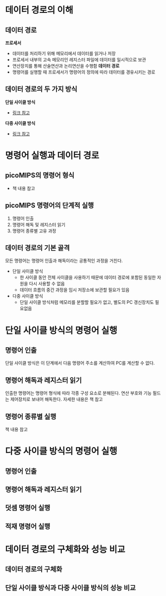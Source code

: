 # 데이터 경로의 이해

## 데이터 경로

**프로세서**
- 데이터를 처리하기 위해 메모리에서 데이터를 읽거나 저장
-  프로세서 내부의 고속 메모리인 레지스터 파일에 데이터를 일시적으로 보관
-  연산장치를 통해 산술연산과 논리연산을 수행함
**데이터 경로**
- 명령어를 실행할 때 프로세서가 명령어의 정의에 따라 데이터를 경유시키는 경로

## 데이터 경로의 두 가지 방식

**단일 사이클 방식**
- [링크 참고](https://www.youtube.com/watch?v=2boNpfT2Jmc)

**다중 사이클 방식**
- [링크 참고](https://www.youtube.com/watch?v=4QL3q146U7Q)


# 명령어 실행과 데이터 경로

## picoMIPS의 명령어 형식
- 책 내용 참고

## picoMIPS 명령어의 단계적 실행
1. 명령어 인출
2. 명령어 해독 및 레지스터 읽기
3. 명령어 종류별 고유 과정

## 데이터 경로의 기본 골격

모든 명령어는 명령어 인출과 해독이라는 공통적인 과정을 거친다.

- 단일 사이클 방식
  - 한 사이클 동안 전체 사이클을 사용하기 때문에 데이터 경로에 포함된 동일한 자원을 다시 사용할 수 없음
  - 데이터 흐름의 중간 과정을 임시 저장소에 보관할 필요가 있음
- 다중 사이클 방식
  - 단일 사이클 방식처럼 메모리를 분할할 필요가 없고, 별도의 PC 갱신장치도 필요없음


# 단일 사이클 방식의 명령어 실행

## 명령어 인출
단일 사이클 방식은 이 단계에서 다음 명령어 주소를 계산하여 PC를 계산할 수 없다.

## 명령어 해독과 레지스터 읽기
인출한 명령어는 명령어 형식에 따라 각종 구성 요소로 분해된다. 연산 부호와 기능 필드는 제어장치로 보내어 해독한다. 자세한 내용은 책 참고

## 명령어 종류별 실행
책 내용 참고

# 다중 사이클 방식의 명령어 실행

## 명령어 인출

## 명령어 해독과 레지스터 읽기

## 덧셈 명령어 실행

## 적재 명령어 실행


# 데이터 경로의 구체화와 성능 비교

## 데이터 경로의 구체화

## 단일 사이클 방식과 다중 사이클 방식의 성능 비교

